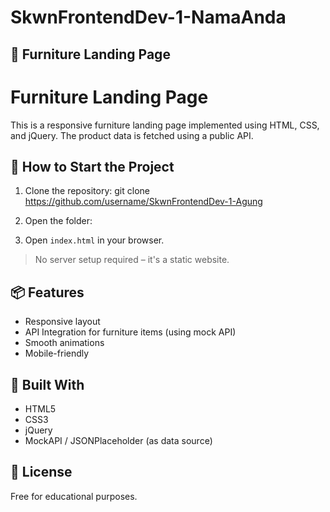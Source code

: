 # SkwnFrontendDev-1-NamaAnda

## 🚀 Furniture Landing Page

# Furniture Landing Page

This is a responsive furniture landing page implemented using HTML, CSS, and jQuery. The product data is fetched using a public API.

## 🔧 How to Start the Project

1. Clone the repository: 
git clone https://github.com/username/SkwnFrontendDev-1-Agung

2. Open the folder:


3. Open `index.html` in your browser.

> No server setup required – it's a static website.

## 📦 Features

- Responsive layout
- API Integration for furniture items (using mock API)
- Smooth animations
- Mobile-friendly

## 🧰 Built With

- HTML5
- CSS3
- jQuery
- MockAPI / JSONPlaceholder (as data source)

## 📄 License

Free for educational purposes.


